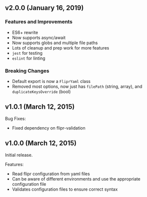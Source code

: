 ## v2.0.0 (January 16, 2019)

### Features and Improvements

- ES6+ rewrite
- Now supports async/await
- Now supports globs and multiple file paths
- Lots of cleanup and prep work for more features
- `jest` for testing
- `eslint` for linting

### Breaking Changes

- Default export is now a `FliprYaml` class
- Removed most options, now just has `filePath` (string, array), and `duplicateKeysOverride` (bool)

## v1.0.1 (March 12, 2015)

Bug Fixes:

  - Fixed dependency on flipr-validation

## v1.0.0 (March 12, 2015)

Initial release.

Features:

  - Read flipr configuration from yaml files
  - Can be aware of different environments and use the appropriate configuration file
  - Validates configuration files to ensure correct syntax
